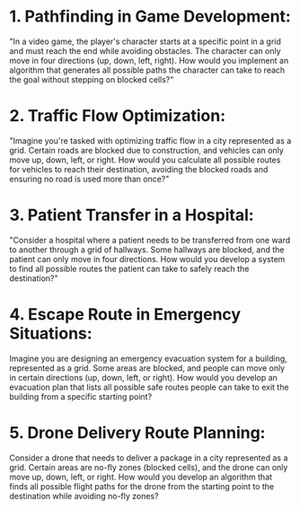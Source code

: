 # 1. Pathfinding in Game Development:
"In a video game, the player's character starts at a specific point in a grid and must reach the end while avoiding obstacles. The character can only move in four directions (up, down, left, right). How would you implement an algorithm that generates all possible paths the character can take to reach the goal without stepping on blocked cells?"

# 2. Traffic Flow Optimization:
"Imagine you're tasked with optimizing traffic flow in a city represented as a grid. Certain roads are blocked due to construction, and vehicles can only move up, down, left, or right. How would you calculate all possible routes for vehicles to reach their destination, avoiding the blocked roads and ensuring no road is used more than once?"

# 3. Patient Transfer in a Hospital:
"Consider a hospital where a patient needs to be transferred from one ward to another through a grid of hallways. Some hallways are blocked, and the patient can only move in four directions. How would you develop a system to find all possible routes the patient can take to safely reach the destination?"

# 4. Escape Route in Emergency Situations:
Imagine you are designing an emergency evacuation system for a building, represented as a grid. Some areas are blocked, and people can move only in certain directions (up, down, left, or right). How would you develop an evacuation plan that lists all possible safe routes people can take to exit the building from a specific starting point?

# 5. Drone Delivery Route Planning:
Consider a drone that needs to deliver a package in a city represented as a grid. Certain areas are no-fly zones (blocked cells), and the drone can only move up, down, left, or right. How would you develop an algorithm that finds all possible flight paths for the drone from the starting point to the destination while avoiding no-fly zones?
